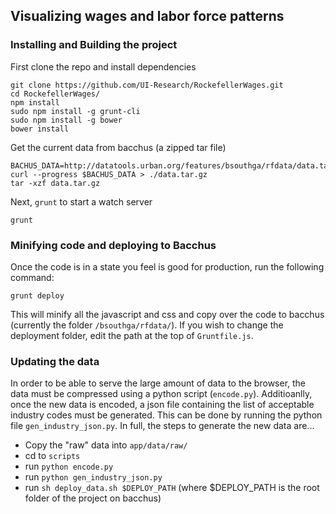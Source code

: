 ## Visualizing wages and labor force patterns

### Installing and Building the project

First clone the repo and install dependencies
```shell
git clone https://github.com/UI-Research/RockefellerWages.git
cd RockefellerWages/
npm install
sudo npm install -g grunt-cli
sudo npm install -g bower
bower install
```

Get the current data from bacchus (a zipped tar file)
```shell
BACHUS_DATA=http://datatools.urban.org/features/bsouthga/rfdata/data.tar.gz
curl --progress $BACHUS_DATA > ./data.tar.gz
tar -xzf data.tar.gz
```

Next, `grunt` to start a watch server
```shell
grunt
```

### Minifying code and deploying to Bacchus

Once the code is in a state you feel is good for production, run the following command:
```shell
grunt deploy
```
This will minify all the javascript and css and copy over the code to bacchus (currently the folder `/bsouthga/rfdata/`). If you wish to change the deployment folder, edit the path at the top of `Gruntfile.js`.

### Updating the data

In order to be able to serve the large amount of data to the browser, the data must be compressed using a python script (`encode.py`). Additioanlly, once the new data is encoded, a json file containing the list of acceptable industry codes must be generated. This can be done by running the python file `gen_industry_json.py`. In full, the steps to generate the new data are...

- Copy the "raw" data into `app/data/raw/`
- cd to `scripts`
- run `python encode.py`
- run `python gen_industry_json.py`
- run `sh deploy_data.sh $DEPLOY_PATH` (where  $DEPLOY_PATH is the root folder of the project on bacchus)

